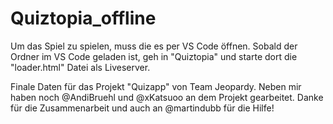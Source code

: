 # Quiztopia_offline
Um das Spiel zu spielen, muss die es per VS Code öffnen. Sobald der Ordner im VS Code geladen ist, geh in "Quiztopia" und starte dort die "loader.html" Datei als Liveserver.

Finale Daten für das Projekt "Quizapp" von Team Jeopardy. Neben mir haben noch @AndiBruehl und @xKatsuoo an dem Projekt gearbeitet. Danke für die Zusammenarbeit und auch an @martindubb für die Hilfe!